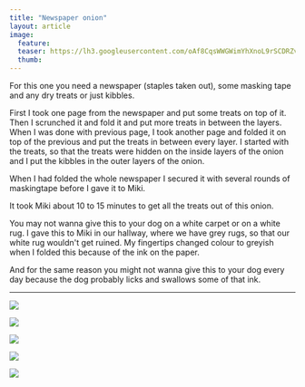 ```yaml
---
title: "Newspaper onion"
layout: article
image:
  feature:
  teaser: https://lh3.googleusercontent.com/oAf8CqsWWGWimYhXnoL9rSCDRZvh2KlscqBgMkCmTZc=w245
  thumb:
---
```


For this one you need a newspaper (staples taken out), some masking tape and any dry treats or just kibbles.

First I took one page from the newspaper and put some treats on top of it. Then I scrunched it and fold it and put more treats in between the layers. When I was done with previous page, I took another page and folded it on top of the previous and put the treats in between every layer. I started with the treats, so that the treats were hidden on the inside layers of the onion and I put the kibbles in the outer layers of the onion.

When I had folded the whole newspaper I secured it with several rounds of maskingtape before I gave it to Miki.

It took Miki about 10 to 15 minutes to get all the treats out of this onion.

You may not wanna give this to your dog on a white carpet or on a white rug. I gave this to Miki in our hallway, where we have grey rugs, so that our white rug wouldn't get ruined. My fingertips changed colour to greyish when I folded this because of the ink on the paper.

And for the same reason you might not wanna give this to your dog every day because the dog probably licks and swallows some of that ink.

---

[![](https://lh3.googleusercontent.com/Ouymgty3jeqAg1WjoTTlsziSFo5iAdItmuIiUyaB1V0=w1357-h989-no)](https://lh3.googleusercontent.com/Ouymgty3jeqAg1WjoTTlsziSFo5iAdItmuIiUyaB1V0=w1357-h989-no)

[![](https://lh3.googleusercontent.com/WYNBRoXhRyfVdhfGLGLOorQ0u-RMjA2wl9qXe0pco34=w1489-h990-no)](https://lh3.googleusercontent.com/WYNBRoXhRyfVdhfGLGLOorQ0u-RMjA2wl9qXe0pco34=w1489-h990-no)

[![](https://lh3.googleusercontent.com/PS1dT0c2b8IUcf8F02NpN6T2t4_RvuemgjinRz3o1l8=w1489-h989-no)](https://lh3.googleusercontent.com/PS1dT0c2b8IUcf8F02NpN6T2t4_RvuemgjinRz3o1l8=w1489-h989-no)

[![](https://lh3.googleusercontent.com/YHgtUf_Lhkqw0Cw0S1y0YYyZ6Sg0ifbxHF7wk84ZCYo=w1489-h990-no)](https://lh3.googleusercontent.com/YHgtUf_Lhkqw0Cw0S1y0YYyZ6Sg0ifbxHF7wk84ZCYo=w1489-h990-no)

[![](https://lh3.googleusercontent.com/RHRVXM-ptXSm9Nyaqe-FfKrVUCBF68N1rgzyP7rzAIo=w1489-h989-no)](https://lh3.googleusercontent.com/RHRVXM-ptXSm9Nyaqe-FfKrVUCBF68N1rgzyP7rzAIo=w1489-h989-no)
